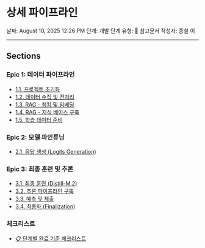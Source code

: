 # 상세 파이프라인

날짜: August 10, 2025 12:26 PM
단계: 개발 단계
유형: 📄 참고문서
작성자: 종철 이

---

## Sections

### Epic 1: 데이터 파이프라인
- [1.1. 프로젝트 초기화](./1-1-project-initialization.md)
- [1.2. 데이터 수집 및 전처리](./1-2-data-collection-preprocessing.md)
- [1.3. RAG - 청킹 및 임베딩](./1-3-rag-chunking-embedding.md)
- [1.4. RAG - 지식 베이스 구축](./1-4-rag-knowledge-base.md)
- [1.5. 학습 데이터 준비](./1-5-training-data-preparation.md)

### Epic 2: 모델 파인튜닝
- [2.1. 응답 생성 (Logits Generation)](./2-1-response-generation.md)

### Epic 3: 최종 훈련 및 추론
- [3.1. 최종 훈련 (Distill-M 2)](./3-1-final-training.md)
- [3.2. 추론 파이프라인 구축](./3-2-inference-pipeline.md)
- [3.3. 예측 및 제출](./3-3-prediction-submission.md)
- [3.4. 최종화 (Finalization)](./3-4-finalization.md)

### 체크리스트
- [📋 단계별 완료 기준 체크리스트](./completion-criteria-checklist.md)